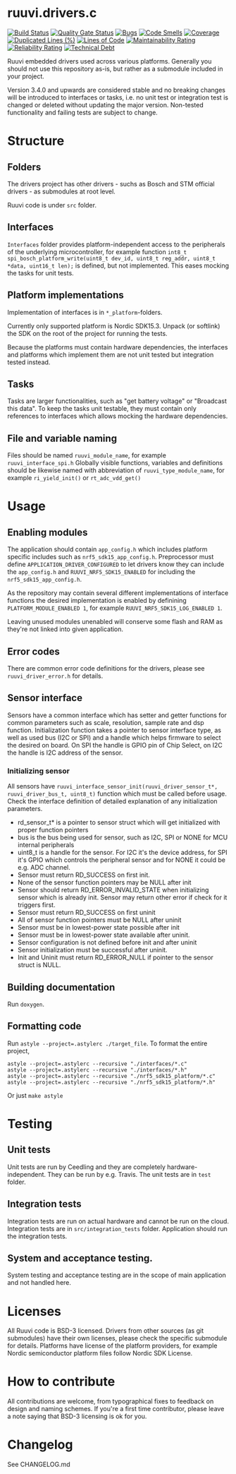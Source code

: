 # ruuvi.drivers.c
[![Build Status](https://travis-ci.org/ruuvi/ruuvi.drivers.c.svg?branch=master)](https://travis-ci.org/ruuvi/ruuvi.drivers.c)
[![Quality Gate Status](https://sonarcloud.io/api/project_badges/measure?project=ruuvi_ruuvi.drivers.c&metric=alert_status)](https://sonarcloud.io/dashboard?id=ruuvi_ruuvi.drivers.c)
[![Bugs](https://sonarcloud.io/api/project_badges/measure?project=ruuvi_ruuvi.drivers.c&metric=bugs)](https://sonarcloud.io/dashboard?id=ruuvi_ruuvi.drivers.c)
[![Code Smells](https://sonarcloud.io/api/project_badges/measure?project=ruuvi_ruuvi.drivers.c&metric=code_smells)](https://sonarcloud.io/dashboard?id=ruuvi_ruuvi.drivers.c)
[![Coverage](https://sonarcloud.io/api/project_badges/measure?project=ruuvi_ruuvi.drivers.c&metric=coverage)](https://sonarcloud.io/dashboard?id=ruuvi_ruuvi.drivers.c)
[![Duplicated Lines (%)](https://sonarcloud.io/api/project_badges/measure?project=ruuvi_ruuvi.drivers.c&metric=duplicated_lines_density)](https://sonarcloud.io/dashboard?id=ruuvi_ruuvi.drivers.c)
[![Lines of Code](https://sonarcloud.io/api/project_badges/measure?project=ruuvi_ruuvi.drivers.c&metric=ncloc)](https://sonarcloud.io/dashboard?id=ruuvi_ruuvi.drivers.c)
[![Maintainability Rating](https://sonarcloud.io/api/project_badges/measure?project=ruuvi_ruuvi.drivers.c&metric=sqale_rating)](https://sonarcloud.io/dashboard?id=ruuvi_ruuvi.drivers.c)
[![Reliability Rating](https://sonarcloud.io/api/project_badges/measure?project=ruuvi_ruuvi.drivers.c&metric=reliability_rating)](https://sonarcloud.io/dashboard?id=ruuvi_ruuvi.drivers.c)
[![Technical Debt](https://sonarcloud.io/api/project_badges/measure?project=ruuvi_ruuvi.drivers.c&metric=sqale_index)](https://sonarcloud.io/dashboard?id=ruuvi_ruuvi.drivers.c)

Ruuvi embedded drivers used across various platforms. Generally you should not use this 
repository as-is, but rather as a submodule included in your project.

Version 3.4.0 and upwards are considered stable and no breaking changes will be introduced
to interfaces or tasks, i.e. no unit test or integration test is changed or deleted without updating the major version. Non-tested functionality and failing tests are subject to change.

# Structure
## Folders
The drivers project has other drivers - suchs as Bosch and STM official drivers - as 
submodules at root level.

Ruuvi code is under `src` folder. 

## Interfaces
`Interfaces` folder provides platform-independent access to the peripherals of the 
underlying microcontroller, for example function 
`int8_t spi_bosch_platform_write(uint8_t dev_id, uint8_t reg_addr, uint8_t *data, uint16_t len);` 
is defined, but not implemented. This eases mocking the tasks for unit tests. 

## Platform implementations
Implementation of interfaces is in `*_platform`-folders.

Currently only supported platform is Nordic SDK15.3. Unpack (or softlink) the SDK on the
root of the project for running the tests. 

Because the platforms must contain hardware dependencies, the interfaces and platforms
which implement them are not unit tested but integration tested instead.  

## Tasks
Tasks are larger functionalities, such as "get battery voltage" or "Broadcast this data".
To keep the tasks unit testable, they must contain only references to interfaces which
allows mocking the hardware dependencies. 

## File and variable naming
Files should be named `ruuvi_module_name`, for example `ruuvi_interface_spi.h`
Globally visible functions, variables and definitions should be likewise named with
abbreviation of `ruuvi_type_module_name`, for example `ri_yield_init()` or
`rt_adc_vdd_get()`

# Usage
## Enabling modules
The application should contain `app_config.h` which includes platform specific includes
such as `nrf5_sdk15_app_config.h`. Preprocessor must define `APPLICATION_DRIVER_CONFIGURED`
to let drivers know they can include the `app_config.h` and `RUUVI_NRF5_SDK15_ENABLED` 
for including the `nrf5_sdk15_app_config.h`.

As the repository may contain several different implementations of interface functions the
desired implementation is enabled by definining `PLATFORM_MODULE_ENABLED 1`, 
for example `RUUVI_NRF5_SDK15_LOG_ENABLED 1`.

Leaving unused modules unenabled will conserve some flash and RAM as they're not 
linked into given application. 

## Error codes
There are common error code definitions for the drivers, please see `ruuvi_driver_error.h`
 for details.

## Sensor interface
Sensors have a common interface which has setter and getter functions for common 
parameters such as scale, resolution, sample rate and dsp function.
Initialization function takes a pointer to sensor interface type, as well as used bus 
(I2C or SPI) and a handle which helps firmware to select the desired on board.
On SPI the handle is GPIO pin of Chip Select, on I2C the handle is I2C address of the 
sensor.

### Initializing sensor
All sensors have `ruuvi_interface_sensor_init(ruuvi_driver_sensor_t*, ruuvi_driver_bus_t, uint8_t)`  function which must be called before usage. Check the interface definition of detailed explanation of any initialization parameters.
 * rd_sensor_t* is a pointer to sensor struct which will get initialized with proper function pointers
 * bus is the bus being used for sensor, such as I2C, SPI or NONE for MCU internal peripherals
 * uint8_t is a handle for the sensor. For I2C it's the device address, for SPI it's GPIO which controls the peripheral sensor and for NONE it could be e.g. ADC channel.
 * Sensor must return RD_SUCCESS on first init.
 * None of the sensor function pointers may be NULL after init
 * Sensor should return RD_ERROR_INVALID_STATE when initializing sensor which is already init.  Sensor may return other error if check for it triggers first.
 * Sensor must return RD_SUCCESS on first uninit
 * All of sensor function pointers must be NULL after uninit
 * Sensor must be in lowest-power state possible after init
 * Sensor must be in lowest-power state available after uninit.
 * Sensor configuration is not defined before init and after uninit
 * Sensor initialization must be successful after uninit.
 * Init and Uninit must return RD_ERROR_NULL if pointer to the sensor struct is NULL.

## Building documentation
Run `doxygen`.

## Formatting code
Run `astyle --project=.astylerc ./target_file`. To format the entire project,
```
astyle --project=.astylerc --recursive "./interfaces/*.c"
astyle --project=.astylerc --recursive "./interfaces/*.h"
astyle --project=.astylerc --recursive "./nrf5_sdk15_platform/*.c"
astyle --project=.astylerc --recursive "./nrf5_sdk15_platform/*.h"
```

Or just `make astyle`

# Testing
## Unit tests
Unit tests are run by Ceedling and they are completely hardware-independent. 
They can be run by e.g. Travis. The unit tests are in `test` folder.

## Integration tests
Integration tests are run on actual hardware and cannot be run on the cloud.
Integration tests are in `src/integration_tests` folder. Application should run the
integration tests. 

## System and acceptance testing. 
System testing and acceptance testing are in the scope of main application and 
not handled here.


# Licenses
All Ruuvi code is BSD-3 licensed.
Drivers from other sources (as git submodules) have their own licenses, please check the 
specific submodule for details. Platforms have license of the platform providers, 
for example Nordic semiconductor platform files follow Nordic SDK License.

# How to contribute
All contributions are welcome, from typographical fixes to feedback on design and naming schemes.
If you're a first time contributor, please leave a note saying that BSD-3 licensing is ok for you.

# Changelog
See CHANGELOG.md